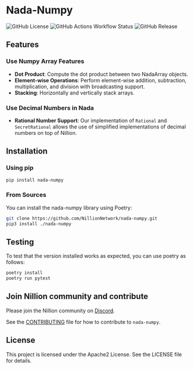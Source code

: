 # Nada-Numpy

![GitHub License](https://img.shields.io/github/license/NillionNetwork/nada-numpy?style=for-the-badge&logo=apache&logoColor=white&color=%23D22128&link=https%3A%2F%2Fgithub.com%2FNillionNetwork%2Fnada-numpy%2Fblob%2Fmain%2FLICENSE&link=https%3A%2F%2Fgithub.com%2FNillionNetwork%2Fnada-numpy%2Fblob%2Fmain%2FLICENSE)
![GitHub Actions Workflow Status](https://img.shields.io/github/actions/workflow/status/NillionNetwork/nada-numpy/test.yml?style=for-the-badge&logo=python&logoColor=white&link=https%3A%2F%2Fgithub.com%2FNillionNetwork%2Fnada-numpy%2Factions%2Fworkflows%2Ftest.yml&link=https%3A%2F%2Fgithub.com%2FNillionNetwork%2Fnada-numpy%2Factions%2Fworkflows%2Ftest.yml)
![GitHub Release](https://img.shields.io/github/v/release/NillionNetwork/nada-numpy?sort=date&display_name=release&style=for-the-badge&logo=dependabot&label=LATEST%20RELEASE&color=0000FE&link=https%3A%2F%2Fpypi.org%2Fproject%2Fnada-numpy&link=https%3A%2F%2Fpypi.org%2Fproject%2Fnada-numpy)

## Features

### Use Numpy Array Features
- **Dot Product**: Compute the dot product between two NadaArray objects.
- **Element-wise Operations**: Perform element-wise addition, subtraction, multiplication, and division with broadcasting support.
- **Stacking**: Horizontally and vertically stack arrays.
### Use Decimal Numbers in Nada
- **Rational Number Support**: Our implementation of `Rational` and `SecretRational` allows the use of simplified implementations of decimal numbers on top of Nillion.

## Installation
### Using pip

```bash
pip install nada-numpy
```

### From Sources
You can install the nada-numpy library using Poetry:

```bash
git clone https://github.com/NillionNetwork/nada-numpy.git
pip3 install ./nada-numpy
```

## Testing

To test that the version installed works as expected, you can use poetry as follows:

```bash
poetry install
poetry run pytest
```

## Join Nillion community and contribute

Please join the Nillion community on [Discord](https://discord.com/invite/nillionnetwork).

See the [CONTRIBUTING](./CONTRIBUTING) file for how to contribute to `nada-numpy`.

## License

This project is licensed under the Apache2 License. See the LICENSE file for details.